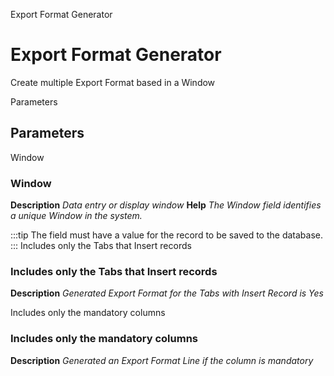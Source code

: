 
Export Format Generator
# Export Format Generator


Create multiple Export Format based in a Window

Parameters
## Parameters


Window
### Window

**Description**
 *Data entry or display window*
**Help**
 *The Window field identifies a unique Window in the system.*

:::tip
The field must have a value for the record to be saved to the database.
:::
Includes only the Tabs that Insert records
### Includes only the Tabs that Insert records

**Description**
 *Generated Export Format for the Tabs with Insert Record is Yes*

Includes only the mandatory columns
### Includes only the mandatory columns

**Description**
 *Generated an Export Format Line  if the column is mandatory*
